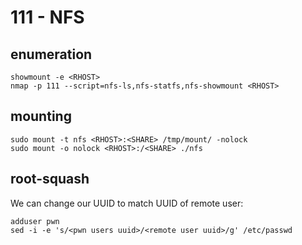 # 111 - NFS

## enumeration

```
showmount -e <RHOST>
nmap -p 111 --script=nfs-ls,nfs-statfs,nfs-showmount <RHOST>
```

## mounting

```
sudo mount -t nfs <RHOST>:<SHARE> /tmp/mount/ -nolock
sudo mount -o nolock <RHOST>:/<SHARE> ./nfs
```

## root-squash

We can change our UUID to match UUID of remote user:

```
adduser pwn
sed -i -e 's/<pwn users uuid>/<remote user uuid>/g' /etc/passwd
```
